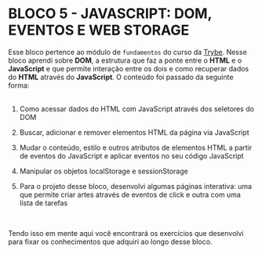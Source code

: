 # BLOCO 5 - JAVASCRIPT: DOM, EVENTOS E WEB STORAGE

Esse bloco pertence ao módulo de `fundamentos` do curso da [Trybe](https://www.betrybe.com/). Nesse bloco aprendi sobre __DOM__, a estrutura que faz a ponte entre o __HTML__ e o __JavaScript__ e que permite interação entre os dois e como recuperar dados do __HTML__ através do __JavaScript__. O conteúdo foi passado da seguinte forma:  
&nbsp;
1. Como acessar dados do HTML com JavaScript através dos seletores do DOM

2. Buscar, adicionar e remover elementos HTML da página via JavaScript

3. Mudar o conteúdo, estilo e outros atributos de elementos HTML a partir de eventos do JavaScript e aplicar eventos no seu código JavaScript

4. Manipular os objetos localStorage e sessionStorage

5. Para o projeto desse bloco, desenvolvi algumas páginas interativa: uma que permite criar artes através de eventos de click e outra com uma lista de tarefas

&nbsp;

Tendo isso em mente aqui você encontrará os exercícios que desenvolvi para fixar os conhecimentos que adquiri ao longo desse bloco.